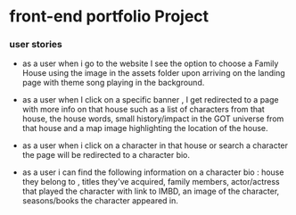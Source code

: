 # front-end portfolio Project

### user stories
 
 - as a user when i go to the website I see the option to choose a Family House using the image in the assets folder upon arriving on the landing page with theme song playing in the background. 
 
 - as a user when I click on a specific banner , I get redirected to a page with more info on that house such as a list of characters from that house, the house words, small history/impact in the GOT universe from that house and a map image highlighting the location of the house.

 - as a user  when i click on a character in that house or search a character the page will be redirected to a character bio.

 - as a user i can find the following information on a character bio : house they belong to , titles they've acquired, family members, actor/actress that played the character with link to IMBD, an image of the character, seasons/books the character appeared in. 



 